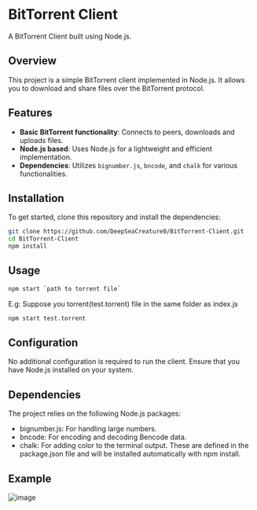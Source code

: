 # BitTorrent Client

A BitTorrent Client built using Node.js.

## Overview

This project is a simple BitTorrent client implemented in Node.js. It allows you to download and share files over the BitTorrent protocol.

## Features

- **Basic BitTorrent functionality**: Connects to peers, downloads and uploads files.
- **Node.js based**: Uses Node.js for a lightweight and efficient implementation.
- **Dependencies**: Utilizes `bignumber.js`, `bncode`, and `chalk` for various functionalities.

## Installation

To get started, clone this repository and install the dependencies:

```bash
git clone https://github.com/DeepSeaCreature0/BitTorrent-Client.git
cd BitTorrent-Client
npm install
```

## Usage
```bash
npm start `path to torrent file`
```

E.g: Suppose you torrent(test.torrent) file in the same folder as index.js 
```bash
npm start test.torrent
```
## Configuration
No additional configuration is required to run the client. Ensure that you have Node.js installed on your system.

## Dependencies
The project relies on the following Node.js packages:

* bignumber.js: For handling large numbers.
* bncode: For encoding and decoding Bencode data.
* chalk: For adding color to the terminal output.
These are defined in the package.json file and will be installed automatically with npm install.

## Example
![image](https://github.com/user-attachments/assets/41b1d017-8119-4ffe-bc96-e409605477d8)

